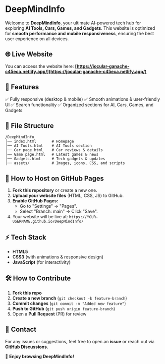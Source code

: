 # DeepMindInfo

Welcome to **DeepMindInfo**, your ultimate AI-powered tech hub for exploring **AI Tools, Cars, Games, and Gadgets**. This website is optimized for **smooth performance and mobile responsiveness**, ensuring the best user experience on all devices.

## 🌐 Live Website
You can access the website here: **[https://jocular-ganache-c45eca.netlify.app/](https://jocular-ganache-c45eca.netlify.app/)**

## 📌 Features
✅ Fully responsive (desktop & mobile)
✅ Smooth animations & user-friendly UI
✅ Search functionality
✅ Organized sections for AI, Cars, Games, and Gadgets

## 📂 File Structure
```
/DeepMindInfo
│── index.html       # Homepage
│── AI Tools.html    # AI Tools section
│── Car page.html    # Car reviews & details
│── Game page.html   # Latest games & news
│── Gadgets.html     # Tech gadgets & updates
│── assets/          # Images, icons, CSS, and scripts
```

## 🚀 How to Host on GitHub Pages
1. **Fork this repository** or create a new one.
2. **Upload your website files** (HTML, CSS, JS) to GitHub.
3. **Enable GitHub Pages:**
   - Go to "Settings" → "Pages".
   - Select "Branch: main" → Click "Save".
4. Your website will be live at: `https://YOUR-USERNAME.github.io/DeepMindInfo/`

## ⚡ Tech Stack
- **HTML5**
- **CSS3** (with animations & responsive design)
- **JavaScript** (for interactivity)

## 🛠 How to Contribute
1. **Fork this repo**
2. **Create a new branch** (`git checkout -b feature-branch`)
3. **Commit changes** (`git commit -m "Added new feature"`)
4. **Push to GitHub** (`git push origin feature-branch`)
5. Open a **Pull Request** (PR) for review

## 📧 Contact
For any issues or suggestions, feel free to open an **issue** or reach out via **GitHub Discussions**.

🚀 **Enjoy browsing DeepMindInfo!**
